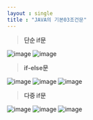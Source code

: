 ```yaml
---
layout : single
title : "JAVA의 기본03조건문"
---
```

>**단순 if문**

![image](https://user-images.githubusercontent.com/105334682/177496033-832f7f03-583a-404c-88ed-3ff8937030a1.png)
![image](https://user-images.githubusercontent.com/105334682/177496073-b4545cd3-e316-4f74-809a-f9208142eef7.png)
>**if-else문**

![image](https://user-images.githubusercontent.com/105334682/177497290-6806709a-6863-4151-a7ce-fd4f086603b1.png)
![image](https://user-images.githubusercontent.com/105334682/177507718-eca804c0-34b9-44ac-9ad8-cbdd3fea56c9.png)
![image](https://user-images.githubusercontent.com/105334682/177507824-81e848fe-5b81-440d-b511-b6a013daed20.png)
>**다중 if문**

![image](https://user-images.githubusercontent.com/105334682/177507921-4ba9a9fa-b34c-428a-8b82-734761347d45.png)
![image](https://user-images.githubusercontent.com/105334682/177508044-cd98ddd7-caf4-41c9-b441-d0ac36aaf47f.png)
![image](https://user-images.githubusercontent.com/105334682/177511161-a984dccf-6ec4-4cd6-b521-31025ce09df1.png)
